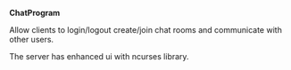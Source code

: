 ****ChatProgram****


Allow clients to login/logout create/join chat rooms and communicate with other users.

The server has enhanced ui with ncurses library.

